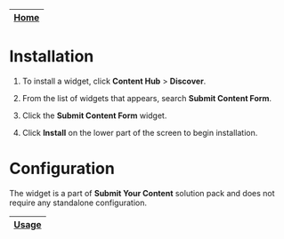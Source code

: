 | [Home](../README.md) |
|----------------------|

# Installation

1. To install a widget, click **Content Hub** > **Discover**.

2. From the list of widgets that appears, search **Submit Content Form**.

3. Click the **Submit Content Form** widget.

4. Click **Install** on the lower part of the screen to begin installation.

# Configuration

The widget is a part of **Submit Your Content** solution pack and does not require any standalone configuration.

| [Usage](./usage.md) |
|---------------------|